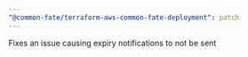 ```yaml
---
"@common-fate/terraform-aws-common-fate-deployment": patch
---
```


Fixes an issue causing expiry notifications to not be sent
